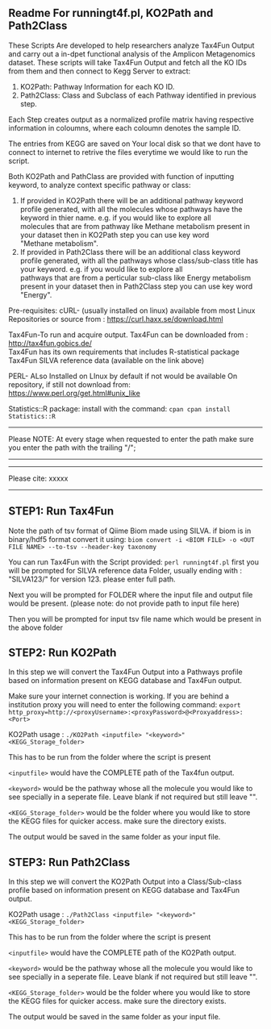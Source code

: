 Readme For runningt4f.pl, KO2Path and Path2Class
------------------------------------------------------------------------

These Scripts Are developed to help researchers analyze Tax4Fun Output 
and carry out a in-dpet functional analysis of the Amplicon Metagenomics 
dataset. These scripts will take Tax4Fun Output and fetch all the KO IDs
from them and then connect to Kegg Server to extract:
1) KO2Path: Pathway Information for each KO ID.
2) Path2Class: Class and Subclass of each Pathway identified in previous
			   step.

Each Step creates output as a normalized profile matrix having
respective information in coloumns, where each coloumn denotes the
sample ID.

The entries from KEGG are saved on Your local disk so that we dont have 
to connect to internet to retrive the files everytime we would like to 
run the script.

Both KO2Path and PathClass are provided with function of inputting 
keyword, to analyze context specific pathway or class:
1) If provided in KO2Path there will be an additional pathway keyword 
   profile generated, with all the molecules whose pathways have the 
   keyword in thier name. e.g. if you would like to explore all  
   molecules that are from pathway like Methane metabolism present in  
   your dataset then in KO2Path step you can use key word  
   "Methane metabolism".
2) If provided in Path2Class there will be an additional class keyword 
   profile generated, with all the pathways whose class/sub-class title 
   has your keyword. e.g. if you would like to explore all  
   pathways that are from a perticular sub-class like Energy metabolism 
   present in your dataset then in Path2Class step you can use key word  
   "Energy".

Pre-requisites:
cURL-	(usually installed on linux)
		available from most Linux Repositories or source from :
		https://curl.haxx.se/download.html

Tax4Fun-To run and acquire output. Tax4Fun can be downloaded from :
		http://tax4fun.gobics.de/  
		Tax4Fun has its own requirements that includes 
		R-statistical package
		Tax4Fun SILVA reference data (available on the link above)

PERL-	 ALso Installed on LInux by default if not would be available 
		On repository, if still not download from: 
		https://www.perl.org/get.html#unix_like

Statistics::R package:
		install with the command:
		`cpan cpan install Statistics::R`
************************************************************************
Please NOTE: At every stage when requested to enter the path make sure 
			 you enter the path with the trailing "/";
************************************************************************
************************************************************************
Please cite:
xxxxx
************************************************************************

STEP1: Run Tax4Fun
----------------
Note the path of tsv format of Qiime Biom made using SILVA. if biom is
in binary/hdf5 format convert it using:
`biom convert -i <BIOM FILE> -o <OUT FILE NAME> --to-tsv --header-key taxonomy`

You can run Tax4Fun with the Script provided:
`perl runningt4f.pl`
first you will be prompted for SILVA reference data Folder, usually 
ending with : "SILVA123/" for version 123. please enter full path.

Next you will be prompted for FOLDER where the input file and output 
file would be present.
(please note: do not provide path to input file here)

Then you will be prompted for input tsv file name which would be present 
in the above folder

STEP2: Run KO2Path
-------------------
In this step we will convert the Tax4Fun Output into a Pathways profile
based on information present on KEGG database and Tax4Fun output.

Make sure your internet connection is working. If you are behind a 
institution proxy you will need to enter the following command:
`export http_proxy=http://<proxyUsername>:<proxyPassword>@<Proxyaddress>:<Port>`

KO2Path usage :
`./KO2Path <inputfile> "<keyword>" <KEGG_Storage_folder>`

This has to be run from the folder where the script is present

`<inputfile>` would have the COMPLETE path of the Tax4fun output.

`<keyword>` would be the pathway whose all the molecule you would like to 
see specially in a seperate file. Leave blank if not required but still 
leave "".

`<KEGG_Storage_folder>` would be the folder where you would like to store 
the KEGG files for quicker access. make sure the directory exists.

The output would be saved in the same folder as your input file.

STEP3: Run Path2Class
----------------------
In this step we will convert the KO2Path Output into a Class/Sub-class 
profile based on information present on KEGG database and Tax4Fun
output.

KO2Path usage :
`./Path2Class <inputfile> "<keyword>" <KEGG_Storage_folder>`

This has to be run from the folder where the script is present

`<inputfile>` would have the COMPLETE path of the KO2Path output.

`<keyword>` would be the pathway whose all the molecule you would like to 
see specially in a seperate file. Leave blank if not required but still 
leave "".

`<KEGG_Storage_folder>` would be the folder where you would like to store 
the KEGG files for quicker access. make sure the directory exists.

The output would be saved in the same folder as your input file.
